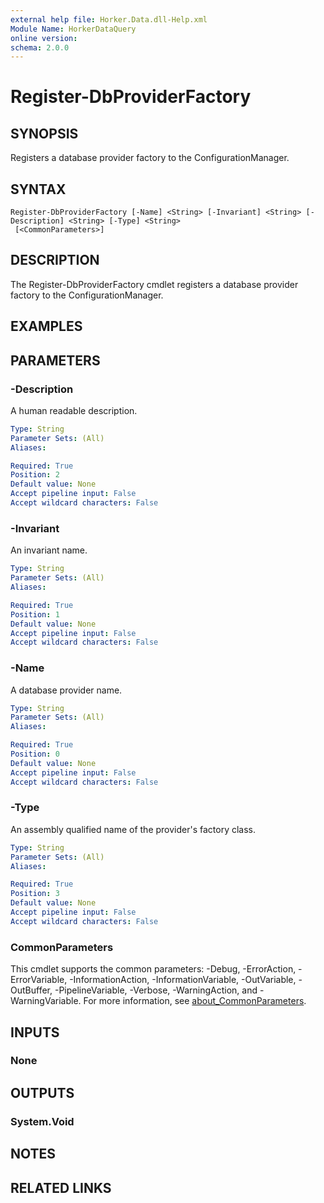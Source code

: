 ```yaml
---
external help file: Horker.Data.dll-Help.xml
Module Name: HorkerDataQuery
online version:
schema: 2.0.0
---
```


# Register-DbProviderFactory

## SYNOPSIS

Registers a database provider factory to the ConfigurationManager.

## SYNTAX

```
Register-DbProviderFactory [-Name] <String> [-Invariant] <String> [-Description] <String> [-Type] <String>
 [<CommonParameters>]
```

## DESCRIPTION

The Register-DbProviderFactory cmdlet registers a database provider factory to the ConfigurationManager.

## EXAMPLES

## PARAMETERS

### -Description

A human readable description.

```yaml
Type: String
Parameter Sets: (All)
Aliases:

Required: True
Position: 2
Default value: None
Accept pipeline input: False
Accept wildcard characters: False
```

### -Invariant

An invariant name.

```yaml
Type: String
Parameter Sets: (All)
Aliases:

Required: True
Position: 1
Default value: None
Accept pipeline input: False
Accept wildcard characters: False
```

### -Name

A database provider name.

```yaml
Type: String
Parameter Sets: (All)
Aliases:

Required: True
Position: 0
Default value: None
Accept pipeline input: False
Accept wildcard characters: False
```

### -Type

An assembly qualified name of the provider's factory class.

```yaml
Type: String
Parameter Sets: (All)
Aliases:

Required: True
Position: 3
Default value: None
Accept pipeline input: False
Accept wildcard characters: False
```

### CommonParameters
This cmdlet supports the common parameters: -Debug, -ErrorAction, -ErrorVariable, -InformationAction, -InformationVariable, -OutVariable, -OutBuffer, -PipelineVariable, -Verbose, -WarningAction, and -WarningVariable. For more information, see [about_CommonParameters](http://go.microsoft.com/fwlink/?LinkID=113216).

## INPUTS

### None

## OUTPUTS

### System.Void

## NOTES

## RELATED LINKS
